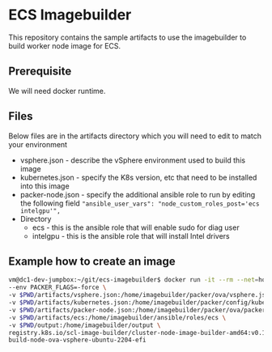 # ECS Imagebuilder
This repository contains the sample artifacts to use the imagebuilder to build worker node image for ECS.
## Prerequisite
We will need docker runtime.
## Files
Below files are in the artifacts directory which you will need to edit to match your environment
 - vsphere.json - describe the vSphere environment used to build this image
 - kubernetes.json - specify the K8s version, etc that need to be installed into this image
 - packer-node.json - specify the additional ansible role to run by editing the following field ```"ansible_user_vars": "node_custom_roles_post='ecs intelgpu'",```
 - Directory
	 - ecs - this is the ansible role that will enable sudo for diag user 
	 - intelgpu - this is the ansible role that will install Intel drivers

## Example how to create an image
 ```bash
vm@dc1-dev-jumpbox:~/git/ecs-imagebuilder$ docker run -it --rm --net=host \
--env PACKER_FLAGS=-force \
-v $PWD/artifacts/vsphere.json:/home/imagebuilder/packer/ova/vsphere.json \
-v $PWD/artifacts/kubernetes.json:/home/imagebuilder/packer/config/kubernetes.json \
-v $PWD/artifacts/packer-node.json:/home/imagebuilder/packer/ova/packer-node.json \
-v $PWD/artifacts/ecs:/home/imagebuilder/ansible/roles/ecs \
-v $PWD/output:/home/imagebuilder/output \
registry.k8s.io/scl-image-builder/cluster-node-image-builder-amd64:v0.1.29 \
build-node-ova-vsphere-ubuntu-2204-efi
```

